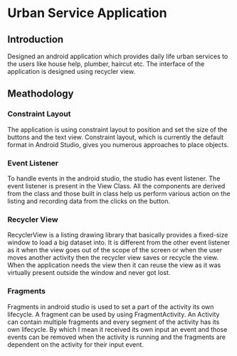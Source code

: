 # Urban Service Application 

## Introduction
Designed an android application which provides daily life urban services to the users like house help, plumber, haircut etc. The interface of the application is designed using recycler view.

## Meathodology

### Constraint Layout
The application is using constraint layout to position and set the size of the buttons and the text view. Constraint layout, which is currently the default format in Android Studio, gives you numerous approaches to place objects. 

### Event Listener
To handle events in the android studio, the studio has event listener. The event listener is present in the View Class. All the components are derived from the class and those built in class help us perform various action on the listing and recording data from the clicks on the button. 

### Recycler View 
RecyclerView is a listing drawing library that basically provides a fixed-size window to load a big dataset into. It is different from the other event listener as it when the view goes out of the scope of the screen or when the user moves another activity then the recycler view saves or recycle the view. When the application needs the view then it can reuse the view as it was virtually present outside the window and never got lost.

### Fragments
Fragments in android studio is used to set a part of the activity its own lifecycle. A fragment can be used by using FragmentActivity.  An Activity can contain multiple fragments and every segment of the activity has its own lifecycle. By which I mean it received its own input an event and those events can be removed when the activity is running and the fragments are dependent on the activity for their input event.


